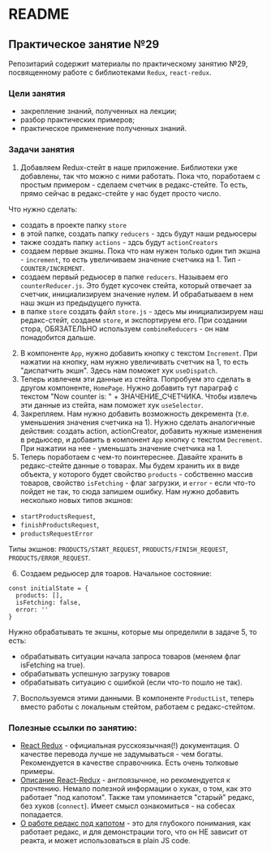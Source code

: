 # README

## Практическое занятие №29

Репозитарий содержит материалы по практическому занятию №29, посвященному работе с библиотеками `Redux`, `react-redux`.

### Цели занятия
- закрепление знаний, полученных на лекции;
- разбор практических примеров;
- практическое применение полученных знаний.

### Задачи занятия
1. Добавляем Redux-стейт в наше приложение. Библиотеки уже добавлены, так что можно с ними работать. Пока что, поработаем с простым примером - сделаем счетчик в редакс-стейте. То есть, прямо сейчас в редакс-стейте у нас будет просто число.

Что нужно сделать:
 - создать в проекте папку `store`
 - в этой папке, создать папку `reducers` - здсь будут наши редьюсеры
 - также создать папку `actions` - здсь будут `actionCreators`
 - создаем первые экшны. Пока что нам нужен только один тип экшна - `increment`, то есть увеличиваем значение счетчика на 1. Тип - `COUNTER/INCREMENT`.
 - создаем первый редьюсер в папке `reducers`. Называем его `counterReducer.js`. Это будет кусочек стейта, который отвечает за счетчик, инициализируем значение нулем. И обрабатываем в нем наш экшн из предыдущего пункта.
 - в папке `store` создать файл `store.js` - здесь мы инициализируем наш редакс-стейт, создаем `store`, и экспортируем его. При создании стора, ОБЯЗАТЕЛЬНО используем `combineReducers` - он нам понадобится дальше.
2. В компоненте `App`, нужно добавить кнопку с текстом `Increment`. При нажатии на кнопку, нам нужно увеличивать счетчик на 1, то есть "диспатчить экшн". Здесь нам поможет хук `useDispatch`.
3. Теперь извлечем эти данные из стейта. Попробуем это сделать в другом компоненте, `HomePage`. Нужно добавить тут параграф с текстом "Now counter is: " + ЗНАЧЕНИЕ_СЧЕТЧИКА. Чтобы извлечь эти данные из стейта, нам поможет хук `useSelector`.
4. Закрепляем. Нам нужно добавить возможность декремента (т.е. уменьшения значения счетчика на 1). Нужно сделать аналогичные действия: создать action, actionCreator, добавить нужные изменения в редьюсер, и добавить в компонент `App` кнопку с текстом `Decrement`. При нажатии на нее - уменьшать значение счетчика на 1.
5. Теперь поработаем с чем-то поинтереснее. Давайте хранить в редакс-стейте данные о товарах. Мы будем хранить их в виде объекта, у которого будет свойство `products` - собственно массив товаров, свойство `isFetching` - флаг загрузки, и `error` - если что-то пойдет не так, то сюда запишем ошибку. Нам нужно добавить несколько новых типов экшнов:
 - `startProductsRequest`,
 - `finishProductsRequest`,
 - `productsRequestError`

Типы экшнов: `PRODUCTS/START_REQUEST`, `PRODUCTS/FINISH_REQUEST`, `PRODUCTS/ERROR_REQUEST`.

6. Создаем редьюсер для тоаров. Начальное состояние:
```
const initialState = {
  products: [],
  isFetching: false,
  error: ''
}
```

Нужно обрабатывать те экшны, которые мы определили в задаче 5, то есть:
 - обрабатывать ситуации начала запроса товаров (меняем флаг isFetching на true).
 - обрабатывать успешную загрузку товаров
 - обрабатывать ситуацию с ошибкой (если что-то пошло не так).

7. Воспользуемся этими данными. В компоненте `ProductList`, теперь вместо работы с локальным стейтом, работаем с редакс-стейтом.

### Полезные ссылки по занятию:
 - [React Redux](https://ru.react-redux.js.org/introduction/getting-started) - официальная русскоязычная(!) документация. О качестве перевода лучше не задумываться - чем богаты. Рекомендуется в качестве справочника. Есть очень толковые примеры.
 - [Описание React-Redux](https://medium.com/swlh/react-redux-hooks-5e5dbb52d057) - англоязычное, но рекомендуется к прочтению. Немало полезной информации о хуках, о том, как это работает "под капотом". Также там упоминается "старый" редакс, без хуков (`connect`). Имеет смысл ознакомиться - на собесах попадается.
 - [О работе редакс под капотом](https://ivaneroshkin.medium.com/%D0%BA%D0%B0%D0%BA-%D1%80%D0%B0%D0%B1%D0%BE%D1%82%D0%B0%D0%B5%D1%82-redux-a967d8616398) - это для глубокого понимания, как работает редакс, и для демонстрации того, что он НЕ зависит от реакта, и может использоваться в plain JS code.